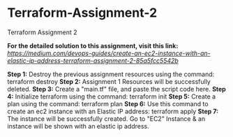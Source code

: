 # Terraform-Assignment-2
Terraform Assignment 2

**For the detailed solution to this assignment, visit this link:** _https://medium.com/devops-guides/create-an-ec2-instance-with-an-elastic-ip-address-terraform-assignment-2-85a5fcc5542b_

**Step 1:** Destroy the previous assignment resources using the command: terraform destroy
**Step 2:** Assignment 1 Resources will be successfully deleted.
**Step 3:** Create a "main.tf" file, and paste the script code here.
**Step 4:** Initialize terraform using the command: terraform init
**Step 5:** Create a plan using the command: terraform plan
**Step 6:** Use this command to create an ec2 instance with an Elastic IP address: terraform apply
**Step 7:** The instance will be successfully created. Go to "EC2" Instance & an instance will be shown with an elastic ip address.

